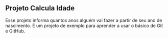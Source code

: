 ## Projeto Calcula Idade
Esse projeto informa quantos anos alguém vai fazer a partir de seu ano de nascimento.
É um projeto de exemplo para aprender a usar o básico de Git e GitHub.

